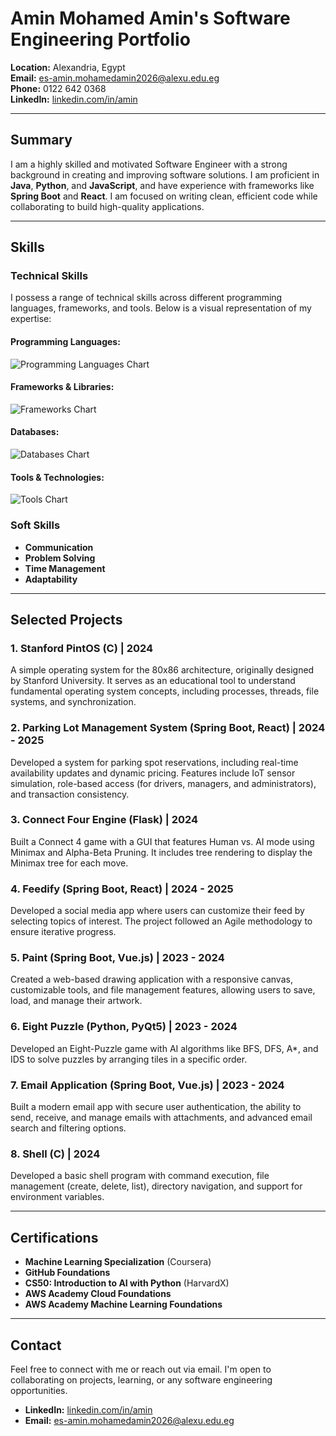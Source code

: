 # Amin Mohamed Amin's Software Engineering Portfolio

**Location:** Alexandria, Egypt  
**Email:** es-amin.mohamedamin2026@alexu.edu.eg  
**Phone:** 0122 642 0368  
**LinkedIn:** [linkedin.com/in/amin](https://linkedin.com/in/amin)

---

## Summary

I am a highly skilled and motivated Software Engineer with a strong background in creating and improving software solutions. I am proficient in **Java**, **Python**, and **JavaScript**, and have experience with frameworks like **Spring Boot** and **React**. I am focused on writing clean, efficient code while collaborating to build high-quality applications.

---

## Skills

### Technical Skills

I possess a range of technical skills across different programming languages, frameworks, and tools. Below is a visual representation of my expertise:

#### Programming Languages:
![Programming Languages Chart](https://img.shields.io/badge/Skills-Python%20%7C%20Java%20%7C%20C%20%7C%20JavaScript-orange?style=for-the-badge&logo=python&logoColor=yellow)

#### Frameworks & Libraries:
![Frameworks Chart](https://img.shields.io/badge/Frameworks-Spring%20Boot%20%7C%20React%20%7C%20Vue.js%20%7C%20Flask-blue?style=for-the-badge&logo=react&logoColor=white)

#### Databases:
![Databases Chart](https://img.shields.io/badge/Databases-SQL%20%7C%20MySQL-green?style=for-the-badge&logo=mysql&logoColor=white)

#### Tools & Technologies:
![Tools Chart](https://img.shields.io/badge/Tools-Docker%20%7C%20Git%20%7C%20AWS%20%7C%20TensorFlow%20%7C%20PyTorch-purple?style=for-the-badge)

### Soft Skills
- **Communication**
- **Problem Solving**
- **Time Management**
- **Adaptability**

---

## Selected Projects

### 1. Stanford PintOS (C) | 2024
A simple operating system for the 80x86 architecture, originally designed by Stanford University. It serves as an educational tool to understand fundamental operating system concepts, including processes, threads, file systems, and synchronization.

### 2. Parking Lot Management System (Spring Boot, React) | 2024 - 2025
Developed a system for parking spot reservations, including real-time availability updates and dynamic pricing. Features include IoT sensor simulation, role-based access (for drivers, managers, and administrators), and transaction consistency.

### 3. Connect Four Engine (Flask) | 2024
Built a Connect 4 game with a GUI that features Human vs. AI mode using Minimax and Alpha-Beta Pruning. It includes tree rendering to display the Minimax tree for each move.

### 4. Feedify (Spring Boot, React) | 2024 - 2025
Developed a social media app where users can customize their feed by selecting topics of interest. The project followed an Agile methodology to ensure iterative progress.

### 5. Paint (Spring Boot, Vue.js) | 2023 - 2024
Created a web-based drawing application with a responsive canvas, customizable tools, and file management features, allowing users to save, load, and manage their artwork.

### 6. Eight Puzzle (Python, PyQt5) | 2023 - 2024
Developed an Eight-Puzzle game with AI algorithms like BFS, DFS, A*, and IDS to solve puzzles by arranging tiles in a specific order.

### 7. Email Application (Spring Boot, Vue.js) | 2023 - 2024
Built a modern email app with secure user authentication, the ability to send, receive, and manage emails with attachments, and advanced email search and filtering options.

### 8. Shell (C) | 2024
Developed a basic shell program with command execution, file management (create, delete, list), directory navigation, and support for environment variables.

---

## Certifications

- **Machine Learning Specialization** (Coursera)
- **GitHub Foundations**
- **CS50: Introduction to AI with Python** (HarvardX)
- **AWS Academy Cloud Foundations**
- **AWS Academy Machine Learning Foundations**

---

## Contact

Feel free to connect with me or reach out via email. I'm open to collaborating on projects, learning, or any software engineering opportunities.

- **LinkedIn:** [linkedin.com/in/amin](https://linkedin.com/in/amin)
- **Email:** es-amin.mohamedamin2026@alexu.edu.eg
